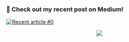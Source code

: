###  📝  Check out my recent post on Medium! 

<!--
**dixitishan811/dixitishan811** is a ✨ _special_ ✨ repository because its `README.md` (this file) appears on your GitHub profile.

Here are some ideas to get you started:

- 🔭 I’m currently working on ...
- 🌱 I’m currently learning ...
- 👯 I’m looking to collaborate on ...
- 🤔 I’m looking for help with ...
- 💬 Ask me about ...
- 📫 How to reach me: ...
- 😄 Pronouns: ...
- ⚡ Fun fact: ...
-->
<a target="_blank" href="https://github-readme-medium-recent-article.vercel.app/medium/@ishan-dixit/0"><img src="https://github-readme-medium-recent-article.vercel.app/medium/@ishan-dixit/0" alt="Recent article #0"></a>
<p align="center">
  <a href="https://github.com/jhwsx">
    <img src="https://github-readme-stats.vercel.app/api?username=jhwsx&count_private=true&show_icons=true&hide=contribs&include_all_commits=true" />
  </a>
</p>

